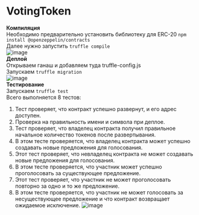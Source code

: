 # VotingToken
**Компиляция**<br/>
Необходимо предварительно установить библиотеку для ERC-20 ```npm install @openzeppelin/contracts ``` <br/>
Далее нужно запустить ```truffle compile```<br/>
![image](https://github.com/AjaxRu/VotingToken/assets/145920622/62e9360b-3289-48de-877d-87827426110b)
<br/>
**Деплой**<br/>
Открываем ганаш и добавляем туда truffle-config.js<br/>
Запускаем ```truffle migration``` <br/>
![image](https://github.com/AjaxRu/VotingToken/assets/145920622/9608d3aa-4273-4d53-86ff-2b00764b3bd4)
<br/>
**Тестирование**<br/>
Запускаем ```truffle test``` <br/>
Всего выполняется 8 тестов:<br/>
1. Тест проверяет, что контракт успешно развернут, и его адрес доступен.
2. Проверка на правильность имени и символа при деплое.
3. Тест проверяет, что владелец контракта получил правильное начальное количество токенов после развертывания.
4. В этом тесте проверяется, что владелец контракта может успешно создавать новые предложения для голосования.
5. Этот тест проверяет, что невладелец контракта не может создавать новые предложения для голосования.
6. В этом тесте проверяется, что участник может успешно проголосовать за существующее предложение.
7. Этот тест проверяет, что участник не может проголосовать повторно за одно и то же предложение.
8. В этом тесте проверяется, что участник не может голосовать за несуществующее предложение и что контракт возвращает ожидаемое исключение.
![image](https://github.com/AjaxRu/VotingToken/assets/145920622/aa4c3a42-bcc5-46c5-bdd6-dee46a73bb37)

   
